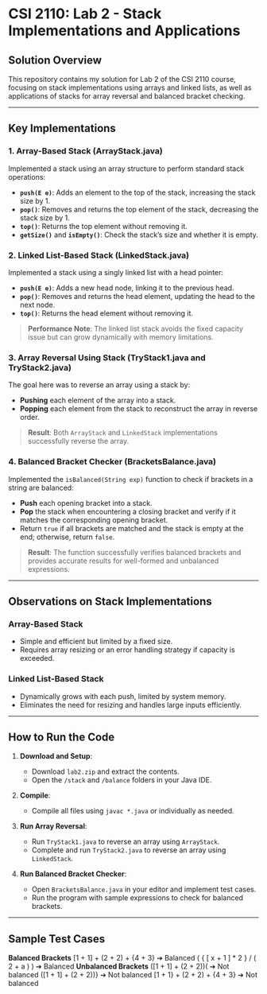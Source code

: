 # CSI 2110: Lab 2 - Stack Implementations and Applications

## Solution Overview

This repository contains my solution for Lab 2 of the CSI 2110 course, focusing on stack implementations using arrays and linked lists, as well as applications of stacks for array reversal and balanced bracket checking.

---

## Key Implementations

### 1. Array-Based Stack (ArrayStack.java)
Implemented a stack using an array structure to perform standard stack operations:
- **`push(E e)`**: Adds an element to the top of the stack, increasing the stack size by 1.
- **`pop()`**: Removes and returns the top element of the stack, decreasing the stack size by 1.
- **`top()`**: Returns the top element without removing it.
- **`getSize()`** and **`isEmpty()`**: Check the stack’s size and whether it is empty.

### 2. Linked List-Based Stack (LinkedStack.java)
Implemented a stack using a singly linked list with a head pointer:
- **`push(E e)`**: Adds a new head node, linking it to the previous head.
- **`pop()`**: Removes and returns the head element, updating the head to the next node.
- **`top()`**: Returns the head element without removing it.

> **Performance Note**: The linked list stack avoids the fixed capacity issue but can grow dynamically with memory limitations.

### 3. Array Reversal Using Stack (TryStack1.java and TryStack2.java)
The goal here was to reverse an array using a stack by:
- **Pushing** each element of the array into a stack.
- **Popping** each element from the stack to reconstruct the array in reverse order.

> **Result**: Both `ArrayStack` and `LinkedStack` implementations successfully reverse the array.

### 4. Balanced Bracket Checker (BracketsBalance.java)
Implemented the `isBalanced(String exp)` function to check if brackets in a string are balanced:
- **Push** each opening bracket into a stack.
- **Pop** the stack when encountering a closing bracket and verify if it matches the corresponding opening bracket.
- Return `true` if all brackets are matched and the stack is empty at the end; otherwise, return `false`.

> **Result**: The function successfully verifies balanced brackets and provides accurate results for well-formed and unbalanced expressions.

---

## Observations on Stack Implementations

### Array-Based Stack
- Simple and efficient but limited by a fixed size.
- Requires array resizing or an error handling strategy if capacity is exceeded.

### Linked List-Based Stack
- Dynamically grows with each push, limited by system memory.
- Eliminates the need for resizing and handles large inputs efficiently.

---

## How to Run the Code

1. **Download and Setup**:
   - Download `lab2.zip` and extract the contents.
   - Open the `/stack` and `/balance` folders in your Java IDE.

2. **Compile**:
   - Compile all files using `javac *.java` or individually as needed.

3. **Run Array Reversal**:
   - Run `TryStack1.java` to reverse an array using `ArrayStack`.
   - Complete and run `TryStack2.java` to reverse an array using `LinkedStack`.

4. **Run Balanced Bracket Checker**:
   - Open `BracketsBalance.java` in your editor and implement test cases.
   - Run the program with sample expressions to check for balanced brackets.

---

## Sample Test Cases

**Balanced Brackets**
[1 + 1] + (2 + 2) + {4 + 3} ➔ Balanced
( { [ x + 1 ] * 2 } / ( 2 + a ) ) ➔ Balanced
**Unbalanced Brackets**
([1 + 1] + (2 + 2))( ➔ Not balanced
([1 + 1] + (2 + 2))} ➔ Not balanced
[1 + 1} + (2 + 2) + {4 + 3} ➔ Not balanced

